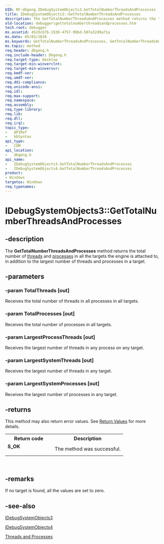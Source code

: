 ```yaml
---
UID: NF:dbgeng.IDebugSystemObjects3.GetTotalNumberThreadsAndProcesses
title: IDebugSystemObjects3::GetTotalNumberThreadsAndProcesses
description: The GetTotalNumberThreadsAndProcesses method returns the total number of threads and processes in all the targets the engine is attached to, in addition to the largest number of threads and processes in a target.
old-location: debugger\gettotalnumberthreadsandprocesses.htm
tech.root: debugger
ms.assetid: 452dc67b-1938-4757-99bd-507a32d9a71a
ms.date: 05/03/2018
ms.keywords: GetTotalNumberThreadsAndProcesses, GetTotalNumberThreadsAndProcesses method [Windows Debugging], GetTotalNumberThreadsAndProcesses method [Windows Debugging],IDebugSystemObjects3 interface, GetTotalNumberThreadsAndProcesses method [Windows Debugging],IDebugSystemObjects4 interface, IDebugSystemObjects3 interface [Windows Debugging],GetTotalNumberThreadsAndProcesses method, IDebugSystemObjects3.GetTotalNumberThreadsAndProcesses, IDebugSystemObjects3::GetTotalNumberThreadsAndProcesses, IDebugSystemObjects4 interface [Windows Debugging],GetTotalNumberThreadsAndProcesses method, IDebugSystemObjects4::GetTotalNumberThreadsAndProcesses, IDebugSystemObjects_503ce0cc-8781-4a45-aa59-727b41aaf23b.xml, dbgeng/IDebugSystemObjects3::GetTotalNumberThreadsAndProcesses, dbgeng/IDebugSystemObjects4::GetTotalNumberThreadsAndProcesses, debugger.gettotalnumberthreadsandprocesses
ms.topic: method
req.header: dbgeng.h
req.include-header: Dbgeng.h
req.target-type: Desktop
req.target-min-winverclnt: 
req.target-min-winversvr: 
req.kmdf-ver: 
req.umdf-ver: 
req.ddi-compliance: 
req.unicode-ansi: 
req.idl: 
req.max-support: 
req.namespace: 
req.assembly: 
req.type-library: 
req.lib: 
req.dll: 
req.irql: 
topic_type:
-	APIRef
-	kbSyntax
api_type:
-	COM
api_location:
-	dbgeng.h
api_name:
-	IDebugSystemObjects3.GetTotalNumberThreadsAndProcesses
-	IDebugSystemObjects4.GetTotalNumberThreadsAndProcesses
product:
- Windows
targetos: Windows
req.typenames: 
---
```


# IDebugSystemObjects3::GetTotalNumberThreadsAndProcesses


## -description


The <b>GetTotalNumberThreadsAndProcesses</b> method returns the total number of <a href="https://msdn.microsoft.com/6182ca34-ee5e-47e9-82fe-29266397e3a8">threads</a> and <a href="https://msdn.microsoft.com/6182ca34-ee5e-47e9-82fe-29266397e3a8">processes</a> in all the targets the engine is attached to, in addition to the largest number of threads and processes in a target.


## -parameters




### -param TotalThreads [out]

Receives the total number of threads in all processes in all targets.


### -param TotalProcesses [out]

Receives the total number of processes in all targets.


### -param LargestProcessThreads [out]

Receives the largest number of threads in any process on any target.


### -param LargestSystemThreads [out]

Receives the largest number of threads in any target.


### -param LargestSystemProcesses [out]

Receives the largest number of processes in any target.


## -returns



This method may also return error values.  See <a href="https://msdn.microsoft.com/713f3ee2-2f5b-415e-9908-90f5ae428b43">Return Values</a> for more details.

<table>
<tr>
<th>Return code</th>
<th>Description</th>
</tr>
<tr>
<td width="40%">
<dl>
<dt><b>S_OK</b></dt>
</dl>
</td>
<td width="60%">
The method was successful.

</td>
</tr>
</table>
 




## -remarks



If no target is found, all the values are set to zero.




## -see-also




<a href="https://msdn.microsoft.com/library/windows/hardware/ff550892">IDebugSystemObjects3</a>



<a href="https://msdn.microsoft.com/library/windows/hardware/ff550893">IDebugSystemObjects4</a>



<a href="https://msdn.microsoft.com/library/windows/hardware/ff558896">Threads and Processes</a>
 

 

